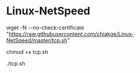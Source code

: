 # Linux-NetSpeed

wget -N --no-check-certificate "https://raw.githubusercontent.com/chiakge/Linux-NetSpeed/master/tcp.sh"

chmod +x tcp.sh

./tcp.sh
